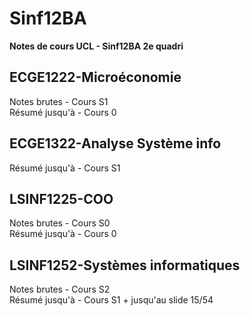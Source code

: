 # Sinf12BA
**Notes de cours UCL - Sinf12BA 2e quadri**

## ECGE1222-Microéconomie
Notes brutes - Cours S1  
Résumé jusqu'à - Cours 0
  
## ECGE1322-Analyse Système info
Résumé jusqu'à - Cours S1  

## LSINF1225-COO
Notes brutes - Cours S0  
Résumé jusqu'à - Cours 0  

## LSINF1252-Systèmes informatiques
Notes brutes - Cours S2   
Résumé jusqu'à - Cours S1 + jusqu'au slide 15/54   


